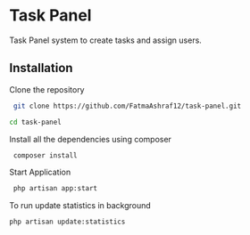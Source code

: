 
# Task Panel

Task Panel system to create tasks and assign users.


## Installation

Clone the repository


```bash
 git clone https://github.com/FatmaAshraf12/task-panel.git
```

```bash
cd task-panel
```
Install all the dependencies using composer

```bash
 composer install
```

Start Application

```bash
 php artisan app:start
```

To run update statistics in background

```bash
php artisan update:statistics
```